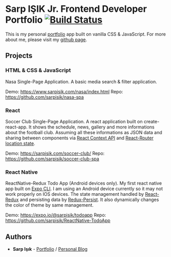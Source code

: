 # Sarp IŞIK Jr. Frontend Developer Portfolio [![Build Status](https://travis-ci.org/sarpisik/my-portfolio.svg?branch=master)](https://travis-ci.org/sarpisik/my-portfolio)

This is my personal [portfolio](https://www.sarpisik.com/) app built on vanilla CSS & JavaScript.
For more about me, please visit my [github page](https://sarpisik.github.io/).

## Projects

### HTML & CSS & JavaScript

Nasa Single-Page Application. A basic media search & filter application.

Demo: https://www.sarpisik.com/nasa/index.html
Repo: https://github.com/sarpisik/nasa-spa

### React

Soccer Club Single-Page Application. A react application built on create-react-app. It shows the schedule, news, gallery and more informations about the football club. Assuming all these informations as JSON data and sharing between components via [React Context API](https://reactjs.org/docs/context.html) and [React-Router location state](https://reacttraining.com/react-router/web/api/location).

Demo: https://sarpisik.com/soccer-club/
Repo: https://github.com/sarpisik/soccer-club-spa

### React Native

ReactNative-Redux Todo App (Android devices only). My first react native app built on [Expo CLI](https://docs.expo.io/versions/latest/). I am using an Android device currently so it may not work properly on IOS devices. The state management handled by [React-Redux](https://redux.js.org/basics/usage-with-react) and persisting data by [Redux-Persist](https://github.com/rt2zz/redux-persist). It also dynamically changes the color of theme by same management.

Demo: https://expo.io/@sarpisik/todoapp
Repo: https://github.com/sarpisik/ReactNative-TodoApp

## Authors

- **Sarp Işık** - [Portfolio](https://www.sarpisik.com/) / [Personal Blog](https://sarpisik.github.io/)
